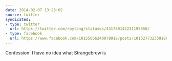 ```yaml
---
date: 2014-02-07 13:23:02
source: twitter
syndicated:
- type: twitter
  url: https://twitter.com/roytang/statuses/431780142231195650/
- type: facebook
  url: https://www.facebook.com/10155666240078912/posts/10152773235918912
---
```


Confession: I have no idea what Strangebrew is